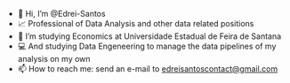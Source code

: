 - 👋 Hi, I’m @Edrei-Santos
- 📈 Professional of Data Analysis and other data related positions 
- 📖 I’m studying Economics at Universidade Estadual de Feira de Santana
- 💻 And studying Data Engeneering to manage the data pipelines of my analysis on my own
- 📫 How to reach me: send an e-mail to edreisantoscontact@gmail.com

<!---
Edrei-Santos/Edrei-Santos is a ✨ special ✨ repository because its `README.md` (this file) appears on your GitHub profile.
You can click the Preview link to take a look at your changes.
--->
